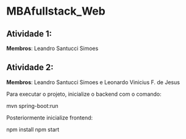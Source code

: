# MBAfullstack_Web

## Atividade 1:

**Membros**: Leandro Santucci Simoes

## Atividade 2:

**Membros**: Leandro Santucci Simoes e Leonardo Vinicius F. de Jesus

Para executar o projeto, inicialize o backend com o comando:

mvn spring-boot:run

Posteriormente inicialize frontend:

npm install
npm start